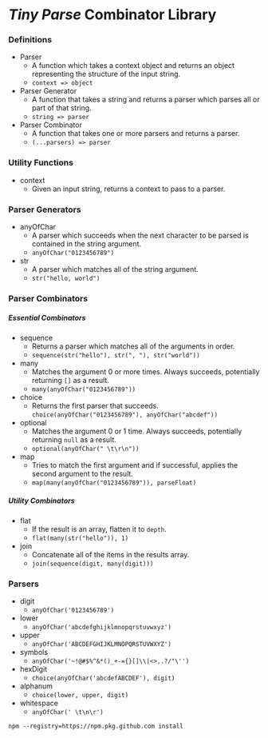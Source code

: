 ***Tiny Parse*** Combinator Library
===

### Definitions

- Parser
    - A function which takes a context object and returns an object representing the structure of the input string.
     - ```context => object```
- Parser Generator
    - A function that takes a string and returns a parser which parses all or part of that string.
    - ```string => parser```
- Parser Combinator
    - A function that takes one or more parsers and returns a parser.
    - ```(...parsers) => parser```

### Utility Functions
- context
    - Given an input string, returns a context to pass to a parser.

### Parser Generators

- anyOfChar
    - A parser which succeeds when the next character to be parsed is contained in the string argument.
    - ```anyOfChar("0123456789")```
- str
    - A parser which matches all of the string argument.
    - ```str("hello, world")```

### Parser Combinators

##### ***Essential Combinators***

- sequence
    - Returns a parser which matches all of the arguments  in order.
    - ```sequence(str("hello"), str(", "), str("world"))```
- many
    - Matches the argument 0 or more times. Always succeeds, potentially returning ```[]``` as a result.
    - ```many(anyOfChar("0123456789"))```
- choice 
    - Returns the first parser that succeeds.
    ```choice(anyOfChar("0123456789"), anyOfChar("abcdef"))```
- optional
    - Matches the argument 0 or 1 time. Always succeeds,
    potentially returning ```null``` as a result.
    - ```optional(anyOfChar(" \t\r\n"))```
- map
    - Tries to match the first argument and if successful, applies the second argument to the result.
    - ```map(many(anyOfChar("0123456789")), parseFloat)```

##### ***Utility Combinators***

- flat
    - If the result is an array, flatten it to ```depth```.
    - ```flat(many(str("hello")), 1)```
- join
    - Concatenate all of the items in the results array.
    - ```join(sequence(digit, many(digit)))```

### Parsers
- digit
    - ```anyOfChar('0123456789')```
- lower
    - ```anyOfChar('abcdefghijklmnopqrstuvwxyz')```
- upper
    - ```anyOfChar('ABCDEFGHIJKLMNOPQRSTUVWXYZ')```
- symbols
    - ```anyOfChar('~!@#$%^&*()_+-={}[]\\|<>,.?/"\'')```
- hexDigit
    - ```choice(anyOfChar('abcdefABCDEF'), digit)```
- alphanum
    - ```choice(lower, upper, digit)```
- whitespace
    - ```anyOfChar(' \t\n\r')```




```
npm --registry=https://npm.pkg.github.com install 
```